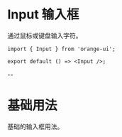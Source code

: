 # Input 输入框

通过鼠标或键盘输入字符。

```tsx
import { Input } from 'orange-ui';

export default () => <Input />;
```

--

# 基础用法

基础的输入框用法。
